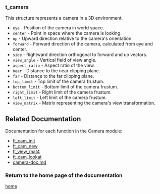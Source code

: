 ### t_camera
This structure represents a camera in a 3D environment.

- `eye` - Position of the camera in world space.
- `center` - Point in space where the camera is looking.
- `up` - Upward direction relative to the camera's orientation.
- `forward` - Forward direction of the camera, calculated from eye and center.
- `side` - Rightward direction orthogonal to forward and up vectors.
- `view_angle` - Vertical field of view angle.
- `aspect_ratio` - Aspect ratio of the view.
- `near` - Distance to the near clipping plane.
- `far` - Distance to the far clipping plane.
- `top_limit` - Top limit of the camera frustum.
- `bottom_limit` - Bottom limit of the camera frustum.
- `right_limit` - Right limit of the camera frustum.
- `left_limit` - Left limit of the camera frustum.
- `view_matrix` - Matrix representing the camera's view transformation.

## Related Documentation
Documentation for each function in the Camera module:

- [ft_cam_init](./ft_cam_init.md)
- [ft_cam_new](./ft_cam_new.md)
- [ft_view_mat4](./ft_view_mat4.md)
- [ft_cam_lookat](./ft_cam_lookat.md)
- [camera-doc.md](./camera-doc.md)

### Return to the home page of the documentation
[home](../home.md)